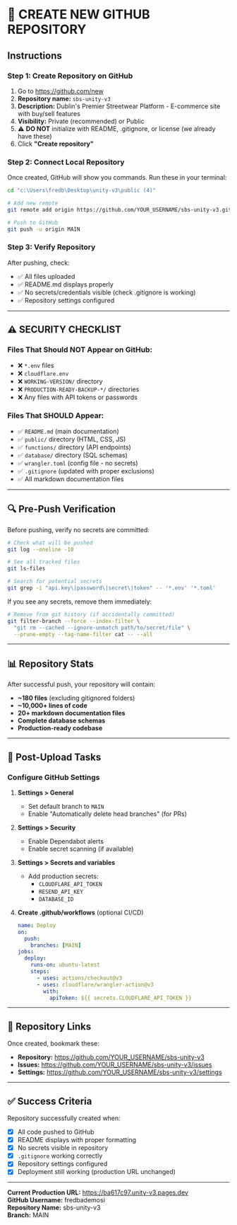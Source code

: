 # 🚀 CREATE NEW GITHUB REPOSITORY

## Instructions

### Step 1: Create Repository on GitHub
1. Go to https://github.com/new
2. **Repository name:** `sbs-unity-v3`
3. **Description:** Dublin's Premier Streetwear Platform - E-commerce site with buy/sell features
4. **Visibility:** Private (recommended) or Public
5. ⚠️ **DO NOT** initialize with README, .gitignore, or license (we already have these)
6. Click **"Create repository"**

### Step 2: Connect Local Repository
Once created, GitHub will show you commands. Run these in your terminal:

```bash
cd "c:\Users\fredb\Desktop\unity-v3\public (4)"

# Add new remote
git remote add origin https://github.com/YOUR_USERNAME/sbs-unity-v3.git

# Push to GitHub
git push -u origin MAIN
```

### Step 3: Verify Repository
After pushing, check:
- ✅ All files uploaded
- ✅ README.md displays properly
- ✅ No secrets/credentials visible (check .gitignore is working)
- ✅ Repository settings configured

---

## ⚠️ SECURITY CHECKLIST

### Files That Should NOT Appear on GitHub:
- ❌ `*.env` files
- ❌ `cloudflare.env`
- ❌ `WORKING-VERSION/` directory
- ❌ `PRODUCTION-READY-BACKUP-*/` directories
- ❌ Any files with API tokens or passwords

### Files That SHOULD Appear:
- ✅ `README.md` (main documentation)
- ✅ `public/` directory (HTML, CSS, JS)
- ✅ `functions/` directory (API endpoints)
- ✅ `database/` directory (SQL schemas)
- ✅ `wrangler.toml` (config file - no secrets)
- ✅ `.gitignore` (updated with proper exclusions)
- ✅ All markdown documentation files

---

## 🔍 Pre-Push Verification

Before pushing, verify no secrets are committed:

```bash
# Check what will be pushed
git log --oneline -10

# See all tracked files
git ls-files

# Search for potential secrets
git grep -i "api.key\|password\|secret\|token" -- '*.env' '*.toml'
```

If you see any secrets, remove them immediately:

```bash
# Remove from git history (if accidentally committed)
git filter-branch --force --index-filter \
  "git rm --cached --ignore-unmatch path/to/secret/file" \
  --prune-empty --tag-name-filter cat -- --all
```

---

## 📊 Repository Stats

After successful push, your repository will contain:

- **~180 files** (excluding gitignored folders)
- **~10,000+ lines of code**
- **20+ markdown documentation files**
- **Complete database schemas**
- **Production-ready codebase**

---

## 🎯 Post-Upload Tasks

### Configure GitHub Settings
1. **Settings > General**
   - Set default branch to `MAIN`
   - Enable "Automatically delete head branches" (for PRs)

2. **Settings > Security**
   - Enable Dependabot alerts
   - Enable secret scanning (if available)

3. **Settings > Secrets and variables**
   - Add production secrets:
     - `CLOUDFLARE_API_TOKEN`
     - `RESEND_API_KEY`
     - `DATABASE_ID`

4. **Create .github/workflows** (optional CI/CD)
   ```yaml
   name: Deploy
   on:
     push:
       branches: [MAIN]
   jobs:
     deploy:
       runs-on: ubuntu-latest
       steps:
         - uses: actions/checkout@v3
         - uses: cloudflare/wrangler-action@v3
           with:
             apiToken: ${{ secrets.CLOUDFLARE_API_TOKEN }}
   ```

---

## 🔗 Repository Links

Once created, bookmark these:

- **Repository:** https://github.com/YOUR_USERNAME/sbs-unity-v3
- **Issues:** https://github.com/YOUR_USERNAME/sbs-unity-v3/issues
- **Settings:** https://github.com/YOUR_USERNAME/sbs-unity-v3/settings

---

## ✅ Success Criteria

Repository successfully created when:

- [x] All code pushed to GitHub
- [x] README displays with proper formatting
- [x] No secrets visible in repository
- [x] `.gitignore` working correctly
- [x] Repository settings configured
- [x] Deployment still working (production URL unchanged)

---

**Current Production URL:** https://ba617c97.unity-v3.pages.dev  
**GitHub Username:** fredbademosi  
**Repository Name:** sbs-unity-v3  
**Branch:** MAIN
